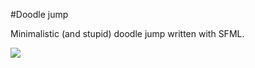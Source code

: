 #Doodle jump

Minimalistic (and stupid) doodle jump written with SFML.

[![](https://mermaid.ink/img/pako:eNptU8FunDAQ_RXLvaQtiwiYkHDIKVVzqVR1e6qQ0ACzu27ARrZJut3uv9fGUJYmIAHzeDN-b8Y-0Vo2SHNat6D1A4e9gq4QhRhj8kkYbo6nQhB7vSO91NxwKea4koNoQHHUHvlIniVvSKPg5eq9hzZk2ytusBDnpezXFo6oTjODC0N0LRXOwFjl59D1SxXHsdqerZx5rVkN2aMpW1mDC1zGxUrfeYv_1qmkbAnXZaUQnqBq8fUP-YRirj-iNYiyt5WuFq_rFb7hC6jmLS8XpEds-SOYFasCjSXUNbaowHf1IuMzdItwP4YPRJtht5tBZ81aFy4bS2OjuVsXYyjRpVrRSydns3IwC-gTrBSD_3Vwe9QGu5XyA98fytcDG_rGKdG1Qlzm4GdNNps_95OPQozSV4jv4hqbmvY2GIbTLiqEV-gQ17RCuKeLfAoNaIeqA97YXT7aKKg5oCXS3H42uIOhNQW1ci0VBiO3R1HT3KgBA-o9TeeC5jtotUV7ED-k7GaSDWl-or9oniXhbXLHojhljEWM3Qb0SHPGwoilKYuz7DpJszi7OQf091ggCu8ie1-zLL6J0yyJk4Biw41UX6Zz6V7nv69lM4o?type=png)](https://mermaid.live/edit#pako:eNptU8FunDAQ_RXLvaQtiwiYkHDIKVVzqVR1e6qQ0ACzu27ARrZJut3uv9fGUJYmIAHzeDN-b8Y-0Vo2SHNat6D1A4e9gq4QhRhj8kkYbo6nQhB7vSO91NxwKea4koNoQHHUHvlIniVvSKPg5eq9hzZk2ytusBDnpezXFo6oTjODC0N0LRXOwFjl59D1SxXHsdqerZx5rVkN2aMpW1mDC1zGxUrfeYv_1qmkbAnXZaUQnqBq8fUP-YRirj-iNYiyt5WuFq_rFb7hC6jmLS8XpEds-SOYFasCjSXUNbaowHf1IuMzdItwP4YPRJtht5tBZ81aFy4bS2OjuVsXYyjRpVrRSydns3IwC-gTrBSD_3Vwe9QGu5XyA98fytcDG_rGKdG1Qlzm4GdNNps_95OPQozSV4jv4hqbmvY2GIbTLiqEV-gQ17RCuKeLfAoNaIeqA97YXT7aKKg5oCXS3H42uIOhNQW1ci0VBiO3R1HT3KgBA-o9TeeC5jtotUV7ED-k7GaSDWl-or9oniXhbXLHojhljEWM3Qb0SHPGwoilKYuz7DpJszi7OQf091ggCu8ie1-zLL6J0yyJk4Biw41UX6Zz6V7nv69lM4o)
